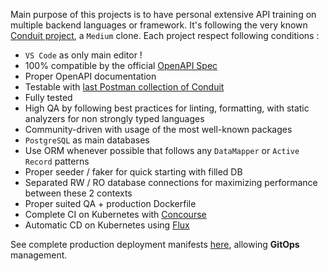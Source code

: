 Main purpose of this projects is to have personal extensive API training on multiple backend languages or framework. It's following the very known [Conduit project](https://github.com/gothinkster/realworld), a `Medium` clone. Each project respect following conditions :

* `VS Code` as only main editor !
* 100% compatible by the official [OpenAPI Spec](https://realworld-docs.netlify.app/docs/specs/backend-specs/endpoints)
* Proper OpenAPI documentation
* Testable with [last Postman collection of Conduit](https://github.com/gothinkster/realworld/tree/main/api)
* Fully tested
* High QA by following best practices for linting, formatting, with static analyzers for non strongly typed languages
* Community-driven with usage of the most well-known packages
* `PostgreSQL` as main databases
* Use ORM whenever possible that follows any `DataMapper` or `Active Record` patterns
* Proper seeder / faker for quick starting with filled DB
* Separated RW / RO database connections for maximizing performance between these 2 contexts
* Proper suited QA + production Dockerfile
* Complete CI on Kubernetes with [Concourse](https://concourse.okami101.io/)
* Automatic CD on Kubernetes using [Flux](https://fluxcd.io/)

See complete production deployment manifests [here](https://gitea.okami101.io/okami101/flux-source/src/branch/main/conduit), allowing **GitOps** management.
